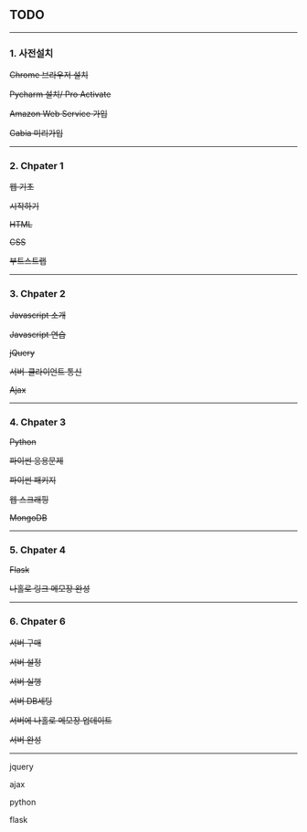 ## TODO

---

### 1. 사전설치

~~Chrome 브라우저 설치~~

~~Pycharm 설치/ Pro Activate~~

~~Amazon Web Service 가입~~

~~Gabia 미리가입~~

---

### 2. Chpater 1

~~웹 기초~~

~~시작하기~~

~~HTML~~

~~CSS~~

~~부트스트랩~~

---

### 3. Chpater 2

~~Javascript 소개~~

~~Javascript 연습~~

~~jQuery~~

~~서버-클라이언트 통신~~

~~Ajax~~

---

### 4. Chpater 3

~~Python~~

~~파이썬 응용문제~~

~~파이썬 패키지~~

~~웹 스크래핑~~

~~MongoDB~~

---

### 5. Chpater 4

~~Flask~~

~~나홀로 링크 메모장 완성~~

---

### 6. Chpater 6

~~서버 구매~~

~~서버 설정~~

~~서버 실행~~

~~서버 DB세팅~~

~~서버에 나홀로 메모장 업데이트~~

~~서버 완성~~

---

jquery

ajax

python

flask